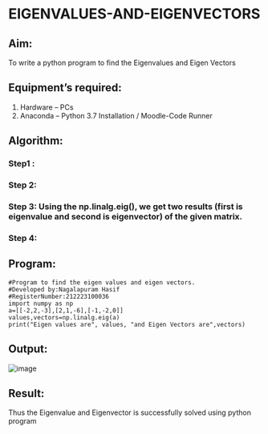 # EIGENVALUES-AND-EIGENVECTORS
## Aim:
To write a python program to find the Eigenvalues and Eigen Vectors
## Equipment’s required:
1. 	Hardware – PCs
2. 	Anaconda – Python 3.7 Installation / Moodle-Code Runner
## Algorithm:
### Step1 : 
### Step 2: 
### Step 3: Using the np.linalg.eig(),  we get two results (first is eigenvalue and second is eigenvector) of the given matrix.
### Step 4: 

## Program:
````
#Program to find the eigen values and eigen vectors.
#Developed by:Nagalapuram Hasif 
#RegisterNumber:212223100036
import numpy as np
a=[[-2,2,-3],[2,1,-6],[-1,-2,0]]
values,vectors=np.linalg.eig(a)
print("Eigen values are", values, "and Eigen Vectors are",vectors)
````
## Output:
![image](https://github.com/user-attachments/assets/c850050b-1363-4583-8891-aed230e5bd87)

## Result:
Thus the Eigenvalue and Eigenvector is successfully solved using python program
